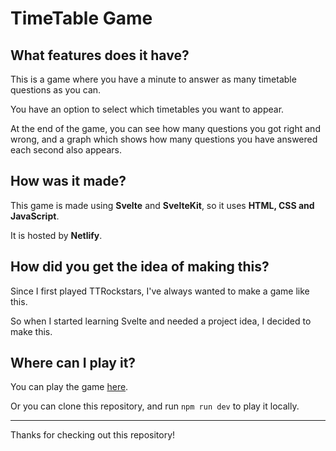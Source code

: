 # TimeTable Game

## What features does it have?
This is a game where you have a minute to answer as many timetable questions as you can.

You have an option to select which timetables you want to appear.

At the end of the game, you can see how many questions you got right and wrong, and a graph which shows how many questions you have answered each second also appears.

## How was it made?
This game is made using **Svelte** and **SvelteKit**, so it uses **HTML, CSS and JavaScript**.

It is hosted by **Netlify**.

## How did you get the idea of making this?
Since I first played TTRockstars, I've always wanted to make a game like this.

So when I started learning Svelte and needed a project idea, I decided to make this.

## Where can I play it?
You can play the game [here](https://timetable-game.netlify.app).

Or you can clone this repository, and run `npm run dev` to play it locally.

---

Thanks for checking out this repository!
